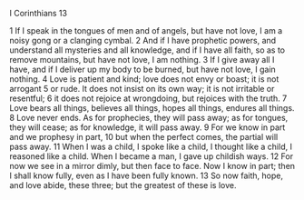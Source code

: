I Corinthians 13

1	If I speak in the tongues of men and of angels, but have not love, I am a noisy gong or a clanging cymbal.
2	And if I have prophetic powers, and understand all mysteries and all knowledge, and if I have all faith, so as to remove mountains, but have not love, I am nothing.
3	If I give away all I have, and if I deliver up my body to be burned, but have not love, I gain nothing.
4	Love is patient and kind; love does not envy or boast; it is not arrogant
5	or rude. It does not insist on its own way; it is not irritable or resentful;
6	it does not rejoice at wrongdoing, but rejoices with the truth.
7	Love bears all things, believes all things, hopes all things, endures all things.
8	Love never ends. As for prophecies, they will pass away; as for tongues, they will cease; as for knowledge, it will pass away.
9	For we know in part and we prophesy in part,
10	but when the perfect comes, the partial will pass away.
11	When I was a child, I spoke like a child, I thought like a child, I reasoned like a child. When I became a man, I gave up childish ways.
12	For now we see in a mirror dimly, but then face to face. Now I know in part; then I shall know fully, even as I have been fully known.
13	So now faith, hope, and love abide, these three; but the greatest of these is love.

